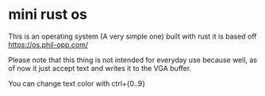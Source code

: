 # mini rust os

This is an operating system (A very simple one) built with rust
it is based off <https://os.phil-opp.com/>

Please note that this thing is not intended for everyday use because well,
as of now it just accept text and writes it to the VGA buffer.

You can change text color with ctrl+{0..9}
